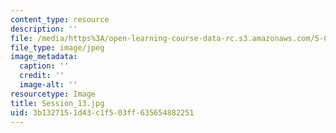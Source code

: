 ```yaml
---
content_type: resource
description: ''
file: /media/https%3A/open-learning-course-data-rc.s3.amazonaws.com/5-07sc-biological-chemistry-i-fall-2013/3b1327151d43c1f503ff635654882251_Session_13.jpg
file_type: image/jpeg
image_metadata:
  caption: ''
  credit: ''
  image-alt: ''
resourcetype: Image
title: Session_13.jpg
uid: 3b132715-1d43-c1f5-03ff-635654882251
---
```

